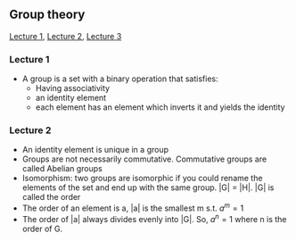 ## Group theory
[Lecture 1](https://youtu.be/oe5Hj5WvaGE), [Lecture 2](https://youtu.be/Pf9u9Gkuimw), [Lecture 3](https://youtu.be/lzPAn4OLtlw)

### Lecture 1
- A group is a set with a binary operation that satisfies:
  -  Having associativity
  - an identity element
  - each element has an element which inverts it and yields the identity

### Lecture 2
- An identity element is unique in a group
- Groups are not necessarily commutative. Commutative groups are called Abelian groups
- Isomorphism: two groups are isomorphic if you could rename the elements of the set and end up with the same group. |G| = |H|. |G| is called the order
- The order of an element is a, |a| is the smallest m s.t. $a^m=1$
- The order of |a| always divides evenly into |G|. So, $a^n=1$ where n is the order of G.
